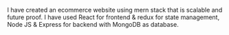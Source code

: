 I have created an ecommerce website using mern stack that is scalable and future proof. 
I have used React for frontend & redux for state management, Node JS & Express for backend with MongoDB as database.
